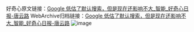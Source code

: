 好奇心原文链接：[Google 低估了默认搜索，但是现在还影响不大_智能_好奇心日报-唐云路](https://www.qdaily.com/articles/5795.html)
WebArchive归档链接：[Google 低估了默认搜索，但是现在还影响不大_智能_好奇心日报-唐云路](http://web.archive.org/web/20190623165511/https://www.qdaily.com/articles/5795.html)
![image](http://ww3.sinaimg.cn/large/007d5XDply1g3w94f5earj30u02tp4la)